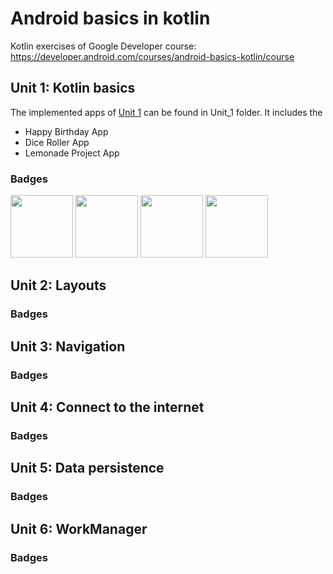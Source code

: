 # Android basics in kotlin
Kotlin exercises of Google Developer course: https://developer.android.com/courses/android-basics-kotlin/course

## Unit 1: Kotlin basics

The implemented apps of [Unit 1](https://developer.android.com/courses/android-basics-kotlin/unit-1) can be found in Unit_1 folder. It includes the 

- Happy Birthday App
- Dice Roller App
- Lemonade Project App

### Badges

<div>
  <img src="https://developers.google.com/static/profile/badges/playlists/android/android-basics-kotlin-pathway-one/badge.svg" width="100" />
  <img src="https://developers.google.com/static/profile/badges/playlists/android/android-basics-kotlin-pathway-two/android-basics-kotlin-pathway-two.svg" width="100" />
  <img src="https://developers.google.com/static/profile/badges/playlists/android/android-basics-kotlin-pathway-three/android-basics-kotlin-pathway-three.svg" width="100" />
  <img src="https://developers.google.com/static/profile/badges/playlists/android/android-basics-kotlin-pathway-four/android-basics-kotlin-pathway-four.svg" width="100" />
</div>

## Unit 2: Layouts

### Badges

## Unit 3: Navigation

### Badges

## Unit 4: Connect to the internet

### Badges

## Unit 5: Data persistence

### Badges

## Unit 6: WorkManager

### Badges
